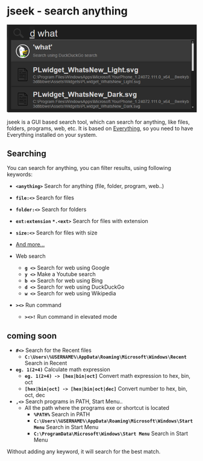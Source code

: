 # jseek - search anything

![Preview image of jseek](.github/preview.png)

jseek is a GUI based search tool, which can search for anything, like files, folders, programs, web, etc. It is based on [Everything](https://www.voidtools.com/), so you need to have Everything installed on your system.

## Searching

You can search for anything, you can filter results, using following keywords:

- **`<anything>`** Search for anything (file, folder, program, web..)
- **`file:<>`** Search for files
- **`folder:<>`**  Search for folders

- **`ext:extension`** **`*.<ext>`** Search for files with extension
- **`size:<>`** Search for files with size
- [And more...](https://www.voidtools.com/support/everything/searching/)

- Web search
  - **`g <>`** Search for web using Google
  - **`y <>`** Make a Youtube search
  - **`b <>`** Search for web using Bing
  - **`d <>`** Search for web using DuckDuckGo
  - **`w <>`** Search for web using Wikipedia
- **`><>`** Run command
  - **`><>!`** Run command in elevated mode

## coming soon

- **`#<>`** Search for the Recent files
  - **`C:\Users\%USERNAME%\AppData\Roaming\Microsoft\Windows\Recent`** Search in Recent
- **`eg. 1(2+4)`** Calculate math expression
  - **`eg. 1(2+4) -> [hex|bin|oct]`** Convert math expression to hex, bin, oct
  - **`[hex|bin|oct] -> [hex|bin|oct|dec]`** Convert number to hex, bin, oct, dec
- **`,<>`** Search programs in PATH, Start Menu..
  - All the path where the programs exe or shortcut is located
    - **`%PATH%`** Search in PATH
    - **`C:\Users\%USERNAME%\AppData\Roaming\Microsoft\Windows\Start Menu`** Search in Start Menu
    - **`C:\ProgramData\Microsoft\Windows\Start Menu`** Search in Start Menu

Without adding any keyword, it will search for the best match.
